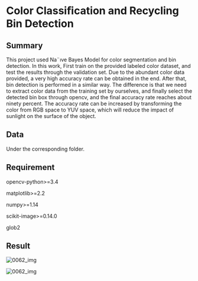 # Color Classiﬁcation and Recycling Bin Detection

## Summary

This project used Na¨ıve Bayes Model for color segmentation and bin detection. In this work, First train on the provided labeled color dataset, and test the results through the validation set. Due to the abundant color data provided, a very high accuracy rate can be obtained in the end. After that, bin detection is performed in a similar way. The difference is that we need to extract color data from the training set by ourselves, and finally select the detected bin box through opencv, and the final accuracy rate reaches about ninety percent. The accuracy rate can be increased by transforming the color from RGB space to YUV space, which will reduce the impact of sunlight on the surface of the object.

## Data

Under the corresponding folder.

## Requirement

opencv-python>=3.4

matplotlib>=2.2

numpy>=1.14

scikit-image>=0.14.0

glob2



## Result

![0062_img](https://tva1.sinaimg.cn/large/e6c9d24egy1h0nsb59d7dj20m80gomxb.jpg)

![0062_img](https://tva1.sinaimg.cn/large/e6c9d24egy1h0nsao9qrij20m80gojrz.jpg)

